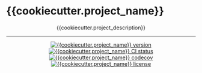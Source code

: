 # {{cookiecutter.project_name}}

<p align="center">{{cookiecutter.project_description}}</p>

---

<p align="center">
    <a href="https://img.shields.io/github/v/release/{{cookiecutter.author_github_handle}}/{{cookiecutter.project_name}}">
        <img src="https://img.shields.io/github/v/release/{{cookiecutter.author_github_handle}}/{{cookiecutter.project_name}}" alt="{{cookiecutter.project_name}} version">
    </a>
    <a href="https://github.com/{{cookiecutter.author_github_handle}}/{{cookiecutter.project_name}}/actions/workflows/main.yml">
        <img src="https://github.com/{{cookiecutter.author_github_handle}}/{{cookiecutter.project_name}}/actions/workflows/main.yml/badge.svg" alt="{{cookiecutter.project_name}} CI status">
    </a>
    <a href="https://codecov.io/gh/{{cookiecutter.author_github_handle}}/{{cookiecutter.project_name}}">
        <img src="https://codecov.io/gh/{{cookiecutter.author_github_handle}}/{{cookiecutter.project_name}}/branch/main/graph/badge.svg" alt="{{cookiecutter.project_name}} codecov">
    </a>
    <a href="https://img.shields.io/github/license/{{cookiecutter.author_github_handle}}/{{cookiecutter.project_name}}">
        <img src="https://img.shields.io/github/license/{{cookiecutter.author_github_handle}}/{{cookiecutter.project_name}}" alt="{{cookiecutter.project_name}} license">
    </a>
</p>
